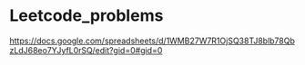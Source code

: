 # Leetcode_problems

https://docs.google.com/spreadsheets/d/1WMB27W7R1OjSQ38TJ8blb78QbzLdJ68eo7YJyfL0rSQ/edit?gid=0#gid=0
